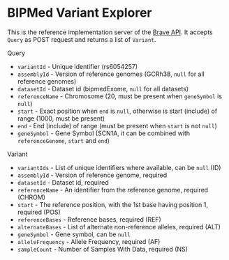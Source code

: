 # BIPMed Variant Explorer

This is the reference implementation server of the [Brave API](api/swagger.yaml).
It accepts `Query` as POST request and returns a list of `Variant`.

Query

- `variantId` - Unique identifier (rs6054257)
- `assemblyId` - Version of reference genomes (GCRh38, `null` for all reference genomes)
- `datasetId` - Dataset id (bipmedExome, `null` for all datasets)
- `referenceName` - Chromosome (20, must be present when `geneSymbol` is `null`)
- `start` - Exact position when `end` is `null`, otherwise is start (include) of range (1000, must be present)
- `end` - End (include) of range (must be present when `start` is not `null`)
- `geneSymbol` - Gene Symbol (SCN1A, it can be combined with `referenceGenome`, `start` and `end`)

Variant

- `variantIds` - List of unique identifiers where available, can be `null` (ID)
- `assemblyId` - Version of reference genome, required
- `datasetId` - Dataset id, required
- `referenceName` - An identifier from the reference genome, required (CHROM)
- `start` - The reference position, with the 1st base having position 1, required (POS)
- `referenceBases` - Reference bases, required (REF)
- `alternateBases` - List of alternate non-reference alleles, required (ALT)
- `geneSymbol` - Gene symbol, can be `null`
- `alleleFrequency` - Allele Frequency, required (AF)
- `sampleCount` - Number of Samples With Data, required (NS)
